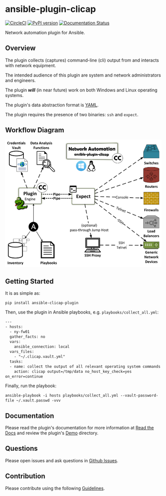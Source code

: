 # ansible-plugin-clicap

[![CircleCI](https://circleci.com/gh/greenpau/ansible-plugin-clicap.svg?style=svg)](https://circleci.com/gh/greenpau/ansible-plugin-clicap)
[![PyPI version](https://badge.fury.io/py/ansible-plugin-clicap.png)](https://badge.fury.io/py/ansible-plugin-clicap)
[![Documentation Status](https://readthedocs.org/projects/ansible-plugin-clicap/badge/?version=latest)](http://ansible-plugin-clicap.readthedocs.io/)

Network automation plugin for Ansible.

## Overview

The plugin collects (captures) command-line (cli) output from and interacts with network equipment.

The intended audience of this plugin are system and network administrators and engineers.

The plugin ***will*** (in near future) work on both Windows and Linux operating systems.

The plugin's data abstraction format is [YAML](http://yaml.org/).

The plugin requires the presence of two binaries: `ssh` and `expect`.


## Workflow Diagram


[![Plugin Workflow](https://raw.githubusercontent.com/greenpau/ansible-plugin-clicap/master/docs/_static/images/ansible.plugin.clicap.png "Network Automation Workflow")](https://raw.githubusercontent.com/greenpau/ansible-plugin-clicap/master/docs/_static/images/ansible.plugin.clicap.png)


## Getting Started

It is as simple as:

```
pip install ansible-clicap-plugin
```

Then, use the plugin in Ansible playbooks, e.g. `playbooks/collect_all.yml`:

```
---
- hosts:
  - ny-fw01
  gather_facts: no
  vars:
    ansible_connection: local
  vars_files:
    - "~/.clicap.vault.yml"
  tasks:
  - name: collect the output of all relevant operating system commands
    action: clicap output=/tmp/data no_host_key_check=yes on_error=continue
```

Finally, run the playbook:

```
ansible-playbook -i hosts playbooks/collect_all.yml --vault-password-file ~/.vault.passwd -vvv
```

## Documentation

Please read the plugin's documentation for more information at [Read the Docs](http://ansible-plugin-clicap.readthedocs.io/en/latest/)
and review the plugin's [Demo](https://github.com/greenpau/ansible-plugin-clicap/tree/master/demo/firewall) directory.

## Questions

Please open issues and ask questions in [Github Issues](https://github.com/greenpau/ansible-plugin-clicap/issues).

## Contribution

Please contribute using the following [Guidelines](https://github.com/greenpau/ansible-plugin-clicap/tree/master/CONTRIBUTING.md).
